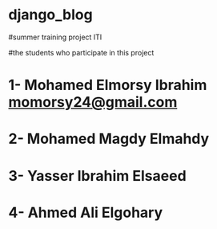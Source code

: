 # django_blog
#summer training project ITI

#the students who participate in this project
# 1- Mohamed Elmorsy Ibrahim      momorsy24@gmail.com
# 2- Mohamed Magdy Elmahdy
# 3- Yasser Ibrahim Elsaeed
# 4- Ahmed Ali Elgohary



